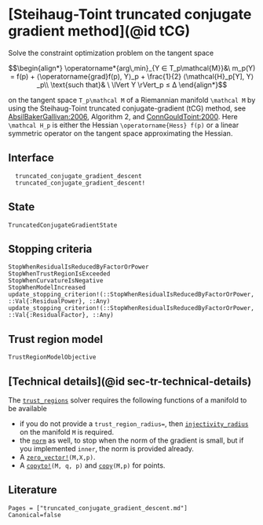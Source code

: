 # [Steihaug-Toint truncated conjugate gradient method](@id tCG)

Solve the constraint optimization problem on the tangent space

```math
\begin{align*}
\operatorname*{arg\,min}_{Y  ∈  T_p\mathcal{M}}&\ m_p(Y) = f(p) +
⟨\operatorname{grad}f(p), Y⟩_p + \frac{1}{2} ⟨\mathcal{H}_p[Y], Y⟩_p\\
\text{such that}& \ \lVert Y \rVert_p ≤ Δ
\end{align*}
```

on the tangent space ``T_p\mathcal M`` of a Riemannian manifold ``\mathcal M`` by using the Steihaug-Toint truncated conjugate-gradient (tCG) method,
see [AbsilBakerGallivan:2006](@cite), Algorithm 2, and [ConnGouldToint:2000](@cite).
Here ``\mathcal H_p`` is either the Hessian ``\operatorname{Hess} f(p)`` or a linear symmetric operator on the tangent space approximating the Hessian.

## Interface

```@docs
  truncated_conjugate_gradient_descent
  truncated_conjugate_gradient_descent!
```

## State

```@docs
TruncatedConjugateGradientState
```

## Stopping criteria

```@docs
StopWhenResidualIsReducedByFactorOrPower
StopWhenTrustRegionIsExceeded
StopWhenCurvatureIsNegative
StopWhenModelIncreased
update_stopping_criterion!(::StopWhenResidualIsReducedByFactorOrPower, ::Val{:ResidualPower}, ::Any)
update_stopping_criterion!(::StopWhenResidualIsReducedByFactorOrPower, ::Val{:ResidualFactor}, ::Any)
```

## Trust region model

```@docs
TrustRegionModelObjective
```

## [Technical details](@id sec-tr-technical-details)

The [`trust_regions`](@ref) solver requires the following functions of a manifold to be available

* if you do not provide a `trust_region_radius=`, then [`injectivity_radius`](https://juliamanifolds.github.io/ManifoldsBase.jl/stable/functions/#ManifoldsBase.injectivity_radius-Tuple{AbstractManifold}) on the manifold `M` is required.
* the [`norm`](https://juliamanifolds.github.io/ManifoldsBase.jl/stable/functions/#LinearAlgebra.norm-Tuple{AbstractManifold,%20Any,%20Any}) as well, to stop when the norm of the gradient is small, but if you implemented `inner`, the norm is provided already.
* A [`zero_vector!`](https://juliamanifolds.github.io/ManifoldsBase.jl/stable/functions/#ManifoldsBase.zero_vector-Tuple{AbstractManifold,%20Any})`(M,X,p)`.
* A [`copyto!`](https://juliamanifolds.github.io/ManifoldsBase.jl/stable/functions/#Base.copyto!-Tuple{AbstractManifold,%20Any,%20Any})`(M, q, p)` and [`copy`](https://juliamanifolds.github.io/ManifoldsBase.jl/stable/functions/#Base.copy-Tuple{AbstractManifold,%20Any})`(M,p)` for points.

## Literature

```@bibliography
Pages = ["truncated_conjugate_gradient_descent.md"]
Canonical=false
```
